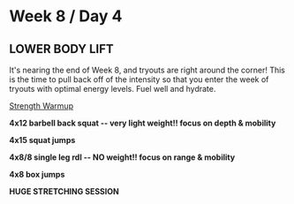 # Week 8 / Day 4

## LOWER BODY LIFT

It's nearing the end of Week 8, and tryouts are right around the corner! This is the time to pull back off of the intensity so that you enter the week of tryouts with optimal energy levels. Fuel well and hydrate.

[Strength Warmup](./strength_warmup.md)

**4x12 barbell back squat -- very light weight!! focus on depth & mobility**

**4x15 squat jumps**

**4x8/8 single leg rdl -- NO weight!! focus on range & mobility**

**4x8 box jumps**

**HUGE STRETCHING SESSION**